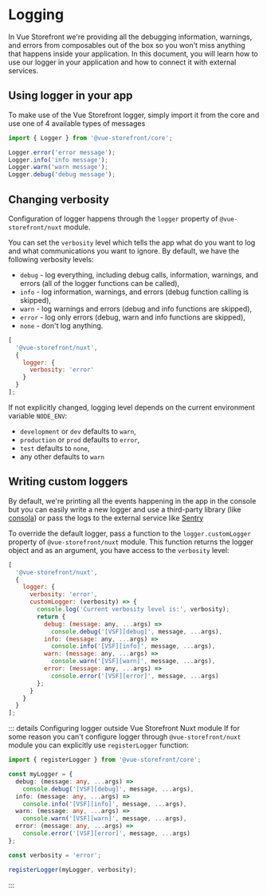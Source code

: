 # Logging

In Vue Storefront we're providing all the debugging information, warnings, and errors from composables out of the box so you won't miss anything that happens inside your application. In this document, you will learn how to use our logger in your application and how to connect it with external services.

## Using logger in your app

To make use of the Vue Storefront logger, simply import it from the core and use one of 4 available types of messages

```js
import { Logger } from '@vue-storefront/core';

Logger.error('error message');
Logger.info('info message');
Logger.warn('warn message');
Logger.debug('debug message');
```

## Changing verbosity

Configuration of logger happens through the `logger` property of `@vue-storefront/nuxt` module.

You can set the `verbosity` level which tells the app what do you want to log and what communications you want to ignore. By default, we have the following verbosity levels:

- `debug` - log everything, including debug calls, information, warnings, and errors (all of the logger functions can be called),
- `info` - log information, warnings, and errors (debug function calling is skipped),
- `warn` - log warnings and errors (debug and info functions are skipped),
- `error` - log only errors (debug, warn and info functions are skipped),
- `none` - don't log anything.

```js
[
  '@vue-storefront/nuxt',
  {
    logger: {
      verbosity: 'error'
    }
  }
];
```

If not explicitly changed, logging level depends on the current environment variable `NODE_ENV`:

- `development` or `dev` defaults to `warn`,
- `production` or `prod` defaults to `error`,
- `test` defaults to `none`,
- any other defaults to `warn`

## Writing custom loggers

By default, we're printing all the events happening in the app in the console but you can easily write a new logger and use a third-party library (like [consola](https://github.com/nuxt-contrib/consola)) or pass the logs to the external service like [Sentry](https://sentry.io/welcome/)

To override the default logger, pass a function to the `logger.customLogger` property of `@vue-storefront/nuxt` module. This function returns the logger object and as an argument, you have access to the `verbosity` level:

```js
[
  '@vue-storefront/nuxt',
  {
    logger: {
      verbosity: 'error',
      customLogger: (verbosity) => {
        console.log('Current verbosity level is:', verbosity);
        return {
          debug: (message: any, ...args) =>
            console.debug('[VSF][debug]', message, ...args),
          info: (message: any, ...args) =>
            console.info('[VSF][info]', message, ...args),
          warn: (message: any, ...args) =>
            console.warn('[VSF][warn]', message, ...args),
          error: (message: any, ...args) =>
            console.error('[VSF][error]', message, ...args)
        };
      }
    }
  }
];
```

::: details Configuring logger outside Vue Storefront Nuxt module
If for some reason you can't configure logger through `@vue-storefront/nuxt` module you can explicitly use `registerLogger` function:

```ts
import { registerLogger } from '@vue-storefront/core';

const myLogger = {
  debug: (message: any, ...args) =>
    console.debug('[VSF][debug]', message, ...args),
  info: (message: any, ...args) =>
    console.info('[VSF][info]', message, ...args),
  warn: (message: any, ...args) =>
    console.warn('[VSF][warn]', message, ...args),
  error: (message: any, ...args) =>
    console.error('[VSF][error]', message, ...args)
};

const verbosity = 'error';

registerLogger(myLogger, verbosity);
```

:::
